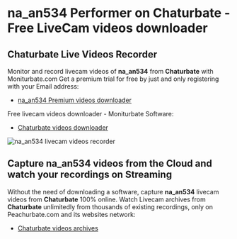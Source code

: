 # na_an534 Performer on Chaturbate - Free LiveCam videos downloader

## Chaturbate Live Videos Recorder

Monitor and record livecam videos of **na_an534** from **Chaturbate** with Moniturbate.com
Get a premium trial for free by just and only registering with your Email address:
* [na_an534 Premium videos downloader](https://moniturbate.com/request-demo-licence-key.html)

Free livecam videos downloader - Moniturbate Software:
* [Chaturbate videos downloader](https://moniturbate.com/moniturbate-download-software.html)

![na_an534 livecam videos recorder](https://peachurnet.com/templates/moniturbate-software.png)


## Capture na_an534 videos from the Cloud and watch your recordings on Streaming

Without the need of downloading a software, capture **na_an534** livecam videos from **Chaturbate** 100% online.
Watch Livecam archives from **Chaturbate** unlimitedly from thousands of existing recordings, only on Peachurbate.com and its websites network:
* [Chaturbate videos archives](https://peachurnet.com/)